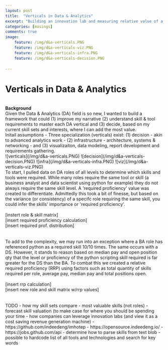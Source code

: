 ```yaml
---
layout: post
title:  "Verticals in Data & Analytics"
excerpt: "Building an innovation lab and measuring relative value of a skill."
categories: [musings]
comments: true
image: 
    feature: /img/d&a-verticals.PNG
    feature: /img/d&a-verticals-viz.PNG    
    feature: /img/d&a-verticals-infra.PNG
    feature: /img/d&a-verticals-decision.PNG
    
---
```


# Verticals in Data & Analytics 
<br>
<strong> Background </strong>
<br>
Given the Data & Analytics (DA) field is so new, I wanted to build a framework that could (1) improve my narrative (2) understand skill & tool requirements to master each DA vertical and (3) decide, based on my current skill sets and interests, where I can add the most value.
<br>
Initail assumptions
- Three specialization (verticals) exist: (1) decision - akin to advanced analytics work - (2) infrastructure - architecture, systems & networking - and (3) visualizaiton, data modeling, report development and requirements gathering.  
<br>
![verticals](/img/d&a-verticals.PNG)
![decision](/img/d&a-verticals-decision.PNG)
![infra](/img/d&a-verticals-infra.PNG)
![viz](/img/d&a-verticals-viz.PNG)
<br>
To start, I pulled data on DA roles of all levels to determine which skills and tools were required. While many roles require the same tool or skill (a business analyst and data scientist using python for example) they do not always require the same skill level. A 'required proficiency' value was created to differentiate. Admittedly this took a bit of finesse, but based on the variance (or consistency) of a specifc role requiring the same skill, you could infer the skills' importance or 'required proficiency'. 
<br>
<br>
[instert role & skill matrix]<br>
[insert required proficiency calculation]<br>
[insert required prof. distribution]<br>
<br>
<br>
To add to the complexity, we may run into an exception where a BA role has referenced python as a required skill 10/10 times. The same occurs with a DS. However, it stands to reason based on median pay and open position qty that the level or proficiency of the python scripting skill required is far greater for the DS than the BA. To combat this we created a relative required proficiency (RRP) using factors such as total quantity of skills required per role, average pay, median pay and total positions open.    
<br>
<br>
[insert rrp calculation]<br>
[insert new role and skill matrix w/rrp values]<br>
<br>
<br>
TODO
- how my skill sets compare 
- most valuable skills (not roles)
- forecast skill valuation (to make case for where you should be spending your time 
- how companies can leverage innovation labs (and view it as a cost saving revenue generation machine)
- https://github.com/indeedeng/imhotep
- https://opensource.indeedeng.io/
- https://jobs.github.com/api
    - determine how to parse skills from text blob 
    - possible to hardcode list of all tools and technologies and search for key words
